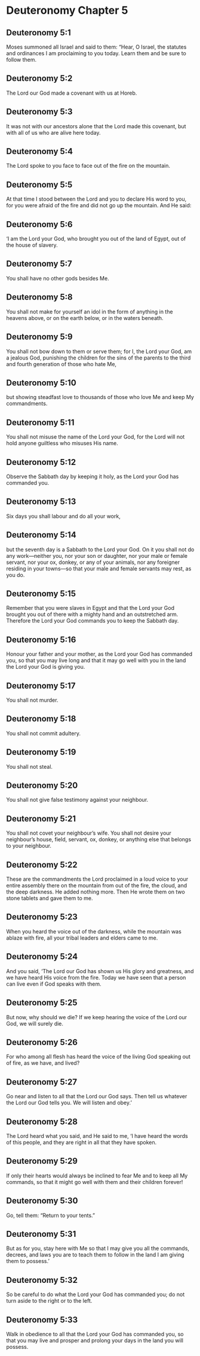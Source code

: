 # Deuteronomy Chapter 5

## Deuteronomy 5:1
Moses summoned all Israel and said to them: “Hear, O Israel, the statutes and ordinances I am proclaiming to you today. Learn them and be sure to follow them.

## Deuteronomy 5:2
The Lord our God made a covenant with us at Horeb.

## Deuteronomy 5:3
It was not with our ancestors alone that the Lord made this covenant, but with all of us who are alive here today.

## Deuteronomy 5:4
The Lord spoke to you face to face out of the fire on the mountain.

## Deuteronomy 5:5
At that time I stood between the Lord and you to declare His word to you, for you were afraid of the fire and did not go up the mountain. And He said:

## Deuteronomy 5:6
‘I am the Lord your God, who brought you out of the land of Egypt, out of the house of slavery.

## Deuteronomy 5:7
You shall have no other gods besides Me.

## Deuteronomy 5:8
You shall not make for yourself an idol in the form of anything in the heavens above, or on the earth below, or in the waters beneath.

## Deuteronomy 5:9
You shall not bow down to them or serve them; for I, the Lord your God, am a jealous God, punishing the children for the sins of the parents to the third and fourth generation of those who hate Me,

## Deuteronomy 5:10
but showing steadfast love to thousands of those who love Me and keep My commandments.

## Deuteronomy 5:11
You shall not misuse the name of the Lord your God, for the Lord will not hold anyone guiltless who misuses His name.

## Deuteronomy 5:12
Observe the Sabbath day by keeping it holy, as the Lord your God has commanded you.

## Deuteronomy 5:13
Six days you shall labour and do all your work,

## Deuteronomy 5:14
but the seventh day is a Sabbath to the Lord your God. On it you shall not do any work—neither you, nor your son or daughter, nor your male or female servant, nor your ox, donkey, or any of your animals, nor any foreigner residing in your towns—so that your male and female servants may rest, as you do.

## Deuteronomy 5:15
Remember that you were slaves in Egypt and that the Lord your God brought you out of there with a mighty hand and an outstretched arm. Therefore the Lord your God commands you to keep the Sabbath day.

## Deuteronomy 5:16
Honour your father and your mother, as the Lord your God has commanded you, so that you may live long and that it may go well with you in the land the Lord your God is giving you.

## Deuteronomy 5:17
You shall not murder.

## Deuteronomy 5:18
You shall not commit adultery.

## Deuteronomy 5:19
You shall not steal.

## Deuteronomy 5:20
You shall not give false testimony against your neighbour.

## Deuteronomy 5:21
You shall not covet your neighbour’s wife. You shall not desire your neighbour’s house, field, servant, ox, donkey, or anything else that belongs to your neighbour.

## Deuteronomy 5:22
These are the commandments the Lord proclaimed in a loud voice to your entire assembly there on the mountain from out of the fire, the cloud, and the deep darkness. He added nothing more. Then He wrote them on two stone tablets and gave them to me.

## Deuteronomy 5:23
When you heard the voice out of the darkness, while the mountain was ablaze with fire, all your tribal leaders and elders came to me.

## Deuteronomy 5:24
And you said, ‘The Lord our God has shown us His glory and greatness, and we have heard His voice from the fire. Today we have seen that a person can live even if God speaks with them.

## Deuteronomy 5:25
But now, why should we die? If we keep hearing the voice of the Lord our God, we will surely die.

## Deuteronomy 5:26
For who among all flesh has heard the voice of the living God speaking out of fire, as we have, and lived?

## Deuteronomy 5:27
Go near and listen to all that the Lord our God says. Then tell us whatever the Lord our God tells you. We will listen and obey.’

## Deuteronomy 5:28
The Lord heard what you said, and He said to me, ‘I have heard the words of this people, and they are right in all that they have spoken.

## Deuteronomy 5:29
If only their hearts would always be inclined to fear Me and to keep all My commands, so that it might go well with them and their children forever!

## Deuteronomy 5:30
Go, tell them: “Return to your tents.”

## Deuteronomy 5:31
But as for you, stay here with Me so that I may give you all the commands, decrees, and laws you are to teach them to follow in the land I am giving them to possess.’

## Deuteronomy 5:32
So be careful to do what the Lord your God has commanded you; do not turn aside to the right or to the left.

## Deuteronomy 5:33
Walk in obedience to all that the Lord your God has commanded you, so that you may live and prosper and prolong your days in the land you will possess.


